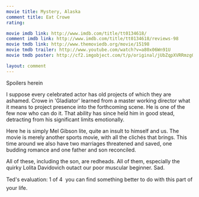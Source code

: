 ```yaml
---
movie title: Mystery, Alaska
comment title: Eat Crowe
rating: 

movie imdb link: http://www.imdb.com/title/tt0134618/
comment imdb link: http://www.imdb.com/title/tt0134618/reviews-98
movie tmdb link: http://www.themoviedb.org/movie/15198
movie tmdb trailer: http://www.youtube.com/watch?v=a80x06Wn91U
movie tmdb poster: http://cf2.imgobject.com/t/p/original/jUbZqpXVRRmzgQ7MmsZaFB00X9h.jpg

layout: comment
---
```


Spoilers herein

I suppose every celebrated actor has old projects of which they are ashamed. Crowe in 'Gladiator' learned from a master working director what it means to project presence into the forthcoming scene. He is one of the few now who can do it. That ability has since held him in good stead, detracting from his significant limits emotionally.

Here he is simply Mel Gibson lite, quite an insult to himself and us. The movie is merely another sports movie, with all the clichés that brings. This time around we also have two marriages threatened and saved, one budding romance and one father and son reconciled.

All of these, including the son, are redheads. All of them, especially the quirky Lolita Davidovich outact our poor muscular beginner. Sad.

Ted's evaluation: 1 of 4  you can find something better to do with this part of your life.